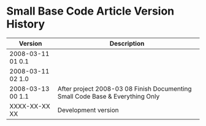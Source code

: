 ﻿Small Base Code Article Version History
=======================================

| Version            | Description                                                                     |
|--------------------|---------------------------------------------------------------------------------|
| 2008-03-11 01  0.1 |                                                                                 |
| 2008-03-11 02  1.0 |                                                                                 |
| 2008-03-13 00  1.1 | After project  2008-03 08  Finish Documenting Small Code Base & Everything Only |
| XXXX-XX-XX XX      | Development version                                                             |
